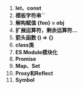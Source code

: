 1. **let、const**
2. **模板字符串``**
3. **解构赋值 {foo} = obj**
4. **扩展运算符，剩余运算符...**
5. **箭头函数 () => {}**
6. **class类**
7. **ES Module模块化**
8. **Promise**
9. **Map、Set**
10. **Proxy和Reflect**
11. **Symbol**

